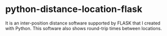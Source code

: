# python-distance-location-flask
It is an inter-position distance software supported by FLASK that I created with Python. This software also shows round-trip times between locations.
